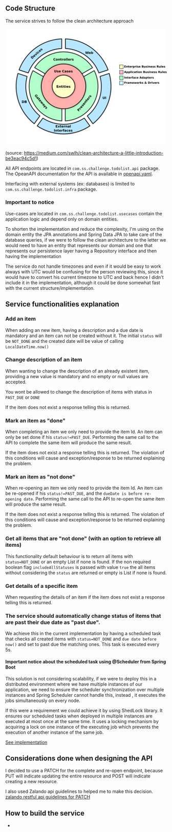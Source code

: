 ## Code Structure

The service strives to follow the clean architecture approach

![clean architecture diagram](docs/clean_architecture.png)

(source: https://medium.com/swlh/clean-architecture-a-little-introduction-be3eac94c5d1)

All API endpoints are located in `com.ss.challenge.todolist.api` package. The OpeanAPI documentation for the API is
available in [openapi.yaml](openapi.yaml).

Interfacing with external systems (ex: databases) is limited to `com.ss.challenge.todolist.infra` package.

### Important to notice
Use-cases are located in `com.ss.challenge.todolist.usecases` contain the application logic and depend only on domain 
entities. 

To shorten the implementation and reduce the complexity, I'm using on the domain entity the JPA annotations and Spring 
Data JPA to take care of the database queries, if we were to follow the clean architecture to the letter we would need
to have an entity that represents our domain and one that represents our persistence layer having a Repository interface
and then having the implementation

The service do not handle timezones and even if it would be easy to work always with UTC would be confusing for the person
reviewing this, since it would have to convert his current timezone to UTC and back hence I didn't include it in the implementation,
although it could be done somewhat fast with the current structure/implementation.

## Service functionalities explanation

### Add an item
When adding an new item, having a description and a due date is mandatory and an item can not be created without it.
The initial `status` will be `NOT_DONE` and the created date will be value of calling `LocalDateTime.now()`

### Change description of an item
When wanting to change the description of an already existent item, providing a new value is mandatory and no empty or null
values are accepted.

You wont be allowed to change the description of items with status in `PAST_DUE` or `DONE`

If the item does not exist a response telling this is returned.

### Mark an item as "done"
When completing an item we only need to provide the item Id. An item can only be set done if his `status!=PAST_DUE`.
Performing the same call to the API to complete the same item will produce the same result.

If the item does not exist a response telling this is returned.
The violation of this conditions will cause and exception/response to be returned explaining the problem. 

### Mark an item as "not done"
When re-opening an item we only need to provide the item Id. An item can be re-opened if his `status!=PAST_DUE`, and
the `dueDate is before re-opening date`. Performing the same call to the API to re-open the same item will produce 
the same result.

If the item does not exist a response telling this is returned.
The violation of this conditions will cause and exception/response to be returned explaining the problem.

### Get all items that are "not done" (with an option to retrieve all items)
This functionality default behaviour is to return all items with `status=NOT_DONE` or an empty List if none is found. If the 
non required boolean flag `includeAllStatuses` is passed with value `true` the all items without considering the `status`
are returned or empty is List if none is found.

### Get details of a specific item
When requesting the details of an item if the item does not exist a response telling this is returned.

### The service should automatically change status of items that are past their due date as "past due".
We achieve this in the current implementation by having a scheduled task that checks all created items with 
`status=NOT_DONE` and `due date before now()` and set to past due the matching ones. This task is executed every 5s.

#### Important notice about the scheduled task using @Scheduler from Spring Boot
This solution is not considering scalability, if we were to deploy this in a distributed environment where we have 
multiple instances of our application, we need to ensure the scheduler synchronization over multiple instances and 
Spring Scheduler cannot handle this, instead , it executes the jobs simultaneously on every node.

If this were a requirement we could achieve it by using ShedLock library. It ensures our scheduled tasks when deployed
in multiple instances are executed at most once at the same time. It uses a locking mechanism by acquiring a lock on 
one instance of the executing job which prevents the execution of another instance of the same job.

[See implementation](src/main/java/com/ss/challenge/todolist/usecases/expiration/apply/ApplyExpirationUseCase.java) 

## Considerations done when designing the API
I decided to use a PATCH for the complete and re-open endpoint, because PUT will indicate updating the entire resource
and POST will indicate creating a new resource.

I also used Zalando api guidelines to helped me to make this decision. [zalando restful api guidelines for PATCH](https://opensource.zalando.com/restful-api-guidelines/#patch)

## How to build the service
- 